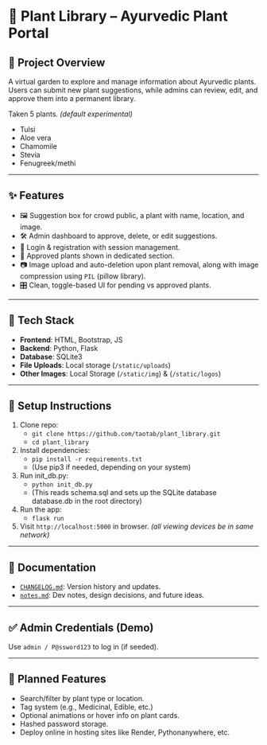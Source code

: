 # 🌿 Plant Library – Ayurvedic Plant Portal

## 📖 Project Overview

A virtual garden to explore and manage information about Ayurvedic plants.  
Users can submit new plant suggestions, while admins can review, edit, and approve them into a permanent library.


Taken 5 plants. *(default experimental)*

- Tulsi
- Aloe vera
- Chamomile
- Stevia
- Fenugreek/methi

---


## ✨ Features

- 🖼️ Suggestion box for crowd public, a plant with name, location, and image.
- 🛠️ Admin dashboard to approve, delete, or edit suggestions.
- 🔐 Login & registration with session management.
- 📁 Approved plants shown in dedicated section.
- 📷 Image upload and auto-deletion upon plant removal, along with image compression using `PIL` (pillow library).
- 🎛️ Clean, toggle-based UI for pending vs approved plants.

---

## 🧰 Tech Stack

- **Frontend**: HTML, Bootstrap, JS
- **Backend**: Python, Flask
- **Database**: SQLite3
- **File Uploads**: Local storage (`/static/uploads`)
- **Other Images**: Local Storage (`/static/img`) & (`/static/logos`)

---


## 🚀 Setup Instructions

1. Clone repo:  
   - `git clone https://github.com/taotab/plant_library.git`
   - `cd plant_library`
2. Install dependencies:  
   - `pip install -r requirements.txt`
   - (Use pip3 if needed, depending on your system)
3. Run init_db.py:
   - `python init_db.py`
   - (This reads schema.sql and sets up the SQLite database database.db in the root directory)
3. Run the app:  
   - `flask run`
4. Visit `http://localhost:5000` in browser. *(all viewing devices be in same network)*

---

## 📜 Documentation

- [`CHANGELOG.md`](./CHANGELOG.md): Version history and updates.
- [`notes.md`](./notes.md): Dev notes, design decisions, and future ideas.

---

## ✅ Admin Credentials (Demo)

Use `admin / P@ssword123` to log in (if seeded).

---

## 🔮 Planned Features

- Search/filter by plant type or location.
- Tag system (e.g., Medicinal, Edible, etc.)
- Optional animations or hover info on plant cards.
- Hashed password storage.
- Deploy online in hosting sites like Render, Pythonanywhere, etc.
